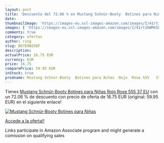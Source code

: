 ```yaml
---
layout: post
title: 'Descuento del 72.06 % en Mustang Schnür-Booty  Botines para Niñas'
date: 
thumbnailImage: 'https://images-eu.ssl-images-amazon.com/images/I/41rt16WMX5L._SL200_.jpg'
images: [ 'https://images-eu.ssl-images-amazon.com/images/I/41rt16WMX5L._SL200_.jpg' ]
comments: true
category: ofertas
author: ring
slug: B07D9W2XDF
description:
actualPrice: 16.75 EUR
currency: EUR
price: 16.75
comparePrice: 59.95 EUR
inStock: true
prodname: Mustang Schnür-Booty  Botines para Niñas  Rojo  Rose 555   37 EU
---
```


Tienes [Mustang Schnür-Booty  Botines para Niñas  Rojo  Rose 555   37 EU](https://www.amazon.es/dp/B07D9W2XDF/?tag=tolees-21) con un 72.06 % de descuento con precio de oferta de 16.75 EUR (original: 59.95 EUR) en el siguiente enlace!

[![Mustang Schnür-Booty  Botines para Niñas](https://images-eu.ssl-images-amazon.com/images/I/41rt16WMX5L._SL200_.jpg)](https://www.amazon.es/dp/B07D9W2XDF/?tag=tolees-21)

[Accede a la oferta!!](https://www.amazon.es/dp/B07D9W2XDF/?tag=tolees-21)

Links participate in Amazon Associate program and might generate a comission on qualifying sales



